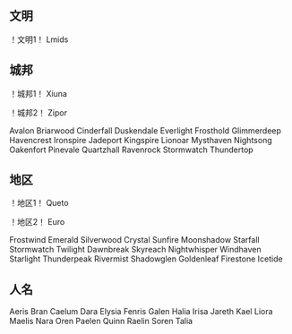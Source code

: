## 文明
！文明1！
Lmids
## 城邦
！城邦1！
Xiuna

！城邦2！
Zipor

Avalon
Briarwood
Cinderfall
Duskendale
Everlight
Frosthold
Glimmerdeep
Havencrest
Ironspire
Jadeport
Kingspire
Lionoar
Mysthaven
Nightsong
Oakenfort
Pinevale
Quartzhall
Ravenrock
Stormwatch
Thundertop
## 地区
！地区1！
Queto

！地区2！
Euro

Frostwind
Emerald
Silverwood
Crystal
Sunfire
Moonshadow
Starfall
Stormwatch
Twilight
Dawnbreak
Skyreach
Nightwhisper
Windhaven
Starlight
Thunderpeak
Rivermist
Shadowglen
Goldenleaf
Firestone
Icetide
## 人名
Aeris
Bran
Caelum
Dara
Elysia
Fenris
Galen
Halia
Irisa
Jareth
Kael
Liora
Maelis
Nara
Oren
Paelen
Quinn
Raelin
Soren
Talia